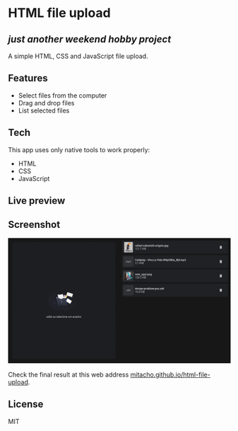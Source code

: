 # HTML file upload

## _just another weekend hobby project_

A simple HTML, CSS and JavaScript file upload.

## Features

- Select files from the computer
- Drag and drop files
- List selected files

## Tech

This app uses only native tools to work properly:

- HTML
- CSS
- JavaScript

## Live preview

## Screenshot

![Screenshot 1](/.github/screenshots/1.png)

Check the final result at this web address [mitacho.github.io/html-file-upload](https://mitacho.github.io/html-file-upload/).

## License

MIT
